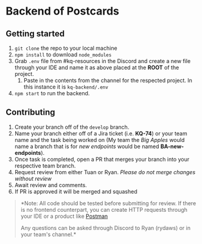 # Backend of Postcards

## Getting started

1. `git clone` the repo to your local machine
2. `npm install` to download `node_modules`
3. Grab `.env` file from #kq-resources in the Discord and create a new file through your IDE and name it as above placed
   at the **ROOT** of the project.
    1. Paste in the contents from the channel for the respected project. In this instance it is `kq-backend/.env`
4. `npm start` to run the backend.

## Contributing

1. Create your branch off of the `develop` branch.
2. Name your branch either off of a Jira ticket (i.e. **KQ-74**) or your team name and the task being worked on (My team
   the *Big Apples* would name a branch that is for *new endpoints* would be named **BA-new-endpoints**).
3. Once task is completed, open a PR that merges your branch into your respective team branch.
4. Request review from either Tuan or Ryan. *Please do not merge changes without review*
5. Await review and comments.
6. If PR is approved it will be merged and squashed

> *Note:
> All code should be tested before submitting for review. If there is no frontend counterpart, you can create HTTP
> requests through your IDE or a product like [Postman](https://www.postman.com/)
>
> Any questions can be asked through Discord to Ryan (rydaws) or in your team's channel.*
